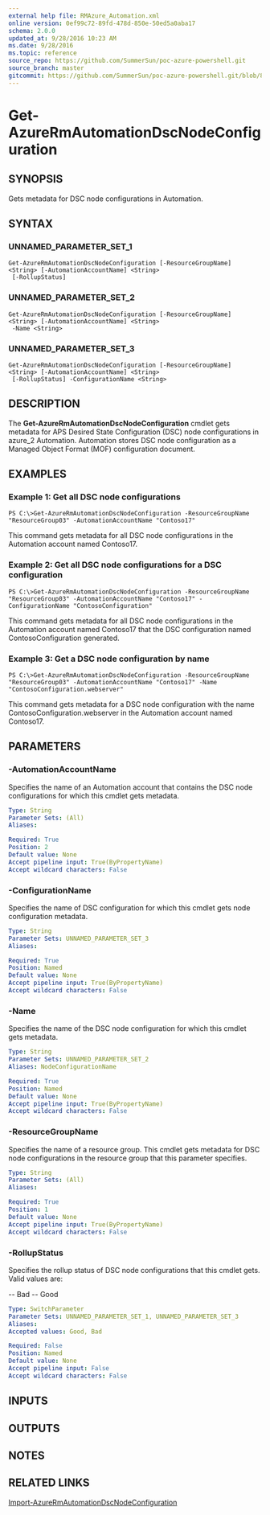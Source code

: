 ```yaml
---
external help file: RMAzure_Automation.xml
online version: 0ef99c72-89fd-478d-850e-50ed5a0aba17
schema: 2.0.0
updated_at: 9/28/2016 10:23 AM
ms.date: 9/28/2016
ms.topic: reference
source_repo: https://github.com/SummerSun/poc-azure-powershell.git
source_branch: master
gitcommit: https://github.com/SummerSun/poc-azure-powershell.git/blob/8903b0f1daa01932ac5fa167f377736de2df6709/azureps-cmdlets-docs/Resource%20Manager/Automation%20Cmdlets/v1.0/Get-AzureRmAutomationDscNodeConfiguration.md
---
```


# Get-AzureRmAutomationDscNodeConfiguration
## SYNOPSIS
Gets metadata for DSC node configurations in Automation.

## SYNTAX

### UNNAMED_PARAMETER_SET_1
```
Get-AzureRmAutomationDscNodeConfiguration [-ResourceGroupName] <String> [-AutomationAccountName] <String>
 [-RollupStatus]
```

### UNNAMED_PARAMETER_SET_2
```
Get-AzureRmAutomationDscNodeConfiguration [-ResourceGroupName] <String> [-AutomationAccountName] <String>
 -Name <String>
```

### UNNAMED_PARAMETER_SET_3
```
Get-AzureRmAutomationDscNodeConfiguration [-ResourceGroupName] <String> [-AutomationAccountName] <String>
 [-RollupStatus] -ConfigurationName <String>
```

## DESCRIPTION
The **Get-AzureRmAutomationDscNodeConfiguration** cmdlet gets metadata for APS Desired State Configuration (DSC) node configurations in azure_2 Automation.
Automation stores DSC node configuration as a Managed Object Format (MOF) configuration document.

## EXAMPLES

### Example 1: Get all DSC node configurations
```
PS C:\>Get-AzureRmAutomationDscNodeConfiguration -ResourceGroupName "ResourceGroup03" -AutomationAccountName "Contoso17"
```

This command gets metadata for all DSC node configurations in the Automation account named Contoso17.

### Example 2: Get all DSC node configurations for a DSC configuration
```
PS C:\>Get-AzureRmAutomationDscNodeConfiguration -ResourceGroupName "ResourceGroup03" -AutomationAccountName "Contoso17" -ConfigurationName "ContosoConfiguration"
```

This command gets metadata for all DSC node configurations in the Automation account named Contoso17 that the DSC configuration named ContosoConfiguration generated.

### Example 3: Get a DSC node configuration by name
```
PS C:\>Get-AzureRmAutomationDscNodeConfiguration -ResourceGroupName "ResourceGroup03" -AutomationAccountName "Contoso17" -Name "ContosoConfiguration.webserver"
```

This command gets metadata for a DSC node configuration with the name ContosoConfiguration.webserver in the Automation account named Contoso17.

## PARAMETERS

### -AutomationAccountName
Specifies the name of an Automation account that contains the DSC node configurations for which this cmdlet gets metadata.

```yaml
Type: String
Parameter Sets: (All)
Aliases: 

Required: True
Position: 2
Default value: None
Accept pipeline input: True(ByPropertyName)
Accept wildcard characters: False
```

### -ConfigurationName
Specifies the name of DSC configuration for which this cmdlet gets node configuration metadata.

```yaml
Type: String
Parameter Sets: UNNAMED_PARAMETER_SET_3
Aliases: 

Required: True
Position: Named
Default value: None
Accept pipeline input: True(ByPropertyName)
Accept wildcard characters: False
```

### -Name
Specifies the name of the DSC node configuration for which this cmdlet gets metadata.

```yaml
Type: String
Parameter Sets: UNNAMED_PARAMETER_SET_2
Aliases: NodeConfigurationName

Required: True
Position: Named
Default value: None
Accept pipeline input: True(ByPropertyName)
Accept wildcard characters: False
```

### -ResourceGroupName
Specifies the name of a resource group.
This cmdlet gets metadata for DSC node configurations in the resource group that this parameter specifies.

```yaml
Type: String
Parameter Sets: (All)
Aliases: 

Required: True
Position: 1
Default value: None
Accept pipeline input: True(ByPropertyName)
Accept wildcard characters: False
```

### -RollupStatus
Specifies the rollup status of DSC node configurations that this cmdlet gets.
Valid values are: 

-- Bad 
-- Good

```yaml
Type: SwitchParameter
Parameter Sets: UNNAMED_PARAMETER_SET_1, UNNAMED_PARAMETER_SET_3
Aliases: 
Accepted values: Good, Bad

Required: False
Position: Named
Default value: None
Accept pipeline input: False
Accept wildcard characters: False
```

## INPUTS

## OUTPUTS

## NOTES

## RELATED LINKS

[Import-AzureRmAutomationDscNodeConfiguration](0ef99c72-89fd-478d-850e-50ed5a0aba17)

